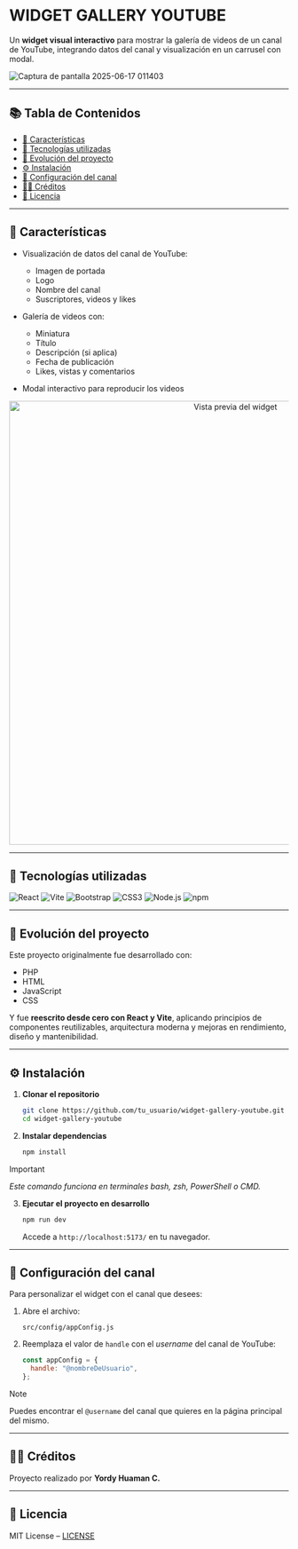 # WIDGET GALLERY YOUTUBE

Un **widget visual interactivo** para mostrar la galería de videos de un canal de YouTube, integrando datos del canal y visualización en un carrusel con modal.

![Captura de pantalla 2025-06-17 011403](https://github.com/user-attachments/assets/23e921df-5425-4e65-bac3-ea63b9f44cf1)

---

## 📚 Tabla de Contenidos

* [🚀 Características](#-características)
* [🔧 Tecnologías utilizadas](#-tecnologías-utilizadas)
* [🔄 Evolución del proyecto](#-evolución-del-proyecto)
* [⚙️ Instalación](#-Instalación)
* [🔧 Configuración del canal](#-configuración-del-canal)
* [🧑‍💻 Créditos](#-créditos)
* [📝 Licencia](#-licencia)


---

## 🚀 Características

* Visualización de datos del canal de YouTube:

  * Imagen de portada
  * Logo
  * Nombre del canal
  * Suscriptores, videos y likes
* Galería de videos con:

  * Miniatura
  * Título
  * Descripción (si aplica)
  * Fecha de publicación
  * Likes, vistas y comentarios
* Modal interactivo para reproducir los videos

<div align="center">
  <img src="https://github.com/user-attachments/assets/e96f01a7-5f46-48de-b61d-63f74b1efdb2" alt="Vista previa del widget" width="800" />
</div>

---

## 🔧 Tecnologías utilizadas

![React](https://img.shields.io/badge/React-20232A?style=for-the-badge&logo=react&logoColor=61DAFB)
![Vite](https://img.shields.io/badge/Vite-646CFF?style=for-the-badge&logo=vite&logoColor=white)
![Bootstrap](https://img.shields.io/badge/Bootstrap-7952B3?style=for-the-badge&logo=bootstrap&logoColor=white)
![CSS3](https://img.shields.io/badge/CSS3-1572B6?style=for-the-badge&logo=css3&logoColor=white)
![Node.js](https://img.shields.io/badge/Node.js-339933?style=for-the-badge&logo=node.js&logoColor=white)
![npm](https://img.shields.io/badge/npm-CB3837?style=for-the-badge&logo=npm&logoColor=white)


---

## 🔄 Evolución del proyecto

Este proyecto originalmente fue desarrollado con:

* PHP
* HTML
* JavaScript
* CSS

Y fue **reescrito desde cero con React y Vite**, aplicando principios de componentes reutilizables, arquitectura moderna y mejoras en rendimiento, diseño y mantenibilidad.


---

## ⚙️ Instalación

1. **Clonar el repositorio**

   ```bash
   git clone https://github.com/tu_usuario/widget-gallery-youtube.git
   cd widget-gallery-youtube
   ```

2. **Instalar dependencias**

   ```bash
   npm install
   ```

> [!IMPORTANT]
> *Este comando funciona en terminales bash, zsh, PowerShell o CMD.*

3. **Ejecutar el proyecto en desarrollo**

   ```bash
   npm run dev
   ```

   Accede a `http://localhost:5173/` en tu navegador.


---

## 🔧 Configuración del canal

Para personalizar el widget con el canal que desees:

1. Abre el archivo:

   ```
   src/config/appConfig.js
   ```

2. Reemplaza el valor de `handle` con el *username* del canal de YouTube:

   ```js
   const appConfig = {
     handle: "@nombreDeUsuario",
   };
   ```

> [!NOTE]
> Puedes encontrar el `@username` del canal que quieres en la página principal del mismo.


---

## 🧑‍💻 Créditos

Proyecto realizado por **Yordy Huaman C.**


---

## 📝 Licencia

MIT License – [LICENSE](./LICENSE)
